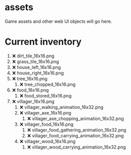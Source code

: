 # assets
Game assets and other web UI objects will go here.
# Current inventory
1. ❌ dirt_tile_16x16.png
2. ❌ grass_tile_16x16.png
3. ❌ house_left_16x16.png
4. ❌ house_right_16x16.png
5. ❌ tree_16x16.png
   1. ❌ tree_chopped_16x16.png
6. ❌ food_16x16.png
   1. ❌ food_stored_16x16.png 
8. ❌ villager_16x16.png
   1. ❌ villager_walking_animation_16x32.png
   2. ❌ villager_axe_16x16.png
      1. ❌ villager_axe_chopping_animation_16x32.png
   3. ❌ villager_food_16x16.png
      1. ❌ villager_food_gathering_animation_16x32.png
      2. ❌ villager_food_carrying_animation_16x32.png
   5. ❌ villager_wood_16x16.png
      1. ❌ villager_wood_carrying_animation_16x32.png

